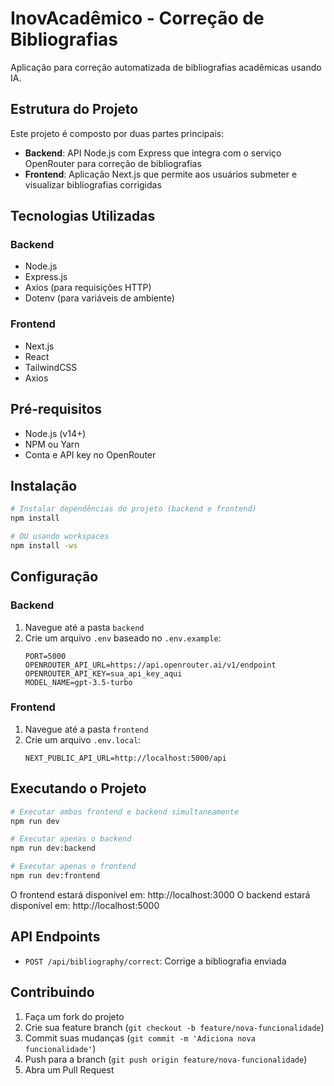 # InovAcadêmico - Correção de Bibliografias

Aplicação para correção automatizada de bibliografias acadêmicas usando IA.

## Estrutura do Projeto

Este projeto é composto por duas partes principais:

- **Backend**: API Node.js com Express que integra com o serviço OpenRouter para correção de bibliografias
- **Frontend**: Aplicação Next.js que permite aos usuários submeter e visualizar bibliografias corrigidas

## Tecnologias Utilizadas

### Backend
- Node.js
- Express.js
- Axios (para requisições HTTP)
- Dotenv (para variáveis de ambiente)

### Frontend
- Next.js
- React
- TailwindCSS
- Axios

## Pré-requisitos

- Node.js (v14+)
- NPM ou Yarn
- Conta e API key no OpenRouter

## Instalação

```bash
# Instalar dependências do projeto (backend e frontend)
npm install

# OU usando workspaces
npm install -ws
```

## Configuração

### Backend
1. Navegue até a pasta `backend`
2. Crie um arquivo `.env` baseado no `.env.example`:
   ```
   PORT=5000
   OPENROUTER_API_URL=https://api.openrouter.ai/v1/endpoint
   OPENROUTER_API_KEY=sua_api_key_aqui
   MODEL_NAME=gpt-3.5-turbo
   ```

### Frontend
1. Navegue até a pasta `frontend`
2. Crie um arquivo `.env.local`:
   ```
   NEXT_PUBLIC_API_URL=http://localhost:5000/api
   ```

## Executando o Projeto

```bash
# Executar ambos frontend e backend simultaneamente
npm run dev

# Executar apenas o backend
npm run dev:backend

# Executar apenas o frontend
npm run dev:frontend
```

O frontend estará disponível em: http://localhost:3000
O backend estará disponível em: http://localhost:5000

## API Endpoints

- `POST /api/bibliography/correct`: Corrige a bibliografia enviada

## Contribuindo

1. Faça um fork do projeto
2. Crie sua feature branch (`git checkout -b feature/nova-funcionalidade`)
3. Commit suas mudanças (`git commit -m 'Adiciona nova funcionalidade'`)
4. Push para a branch (`git push origin feature/nova-funcionalidade`)
5. Abra um Pull Request